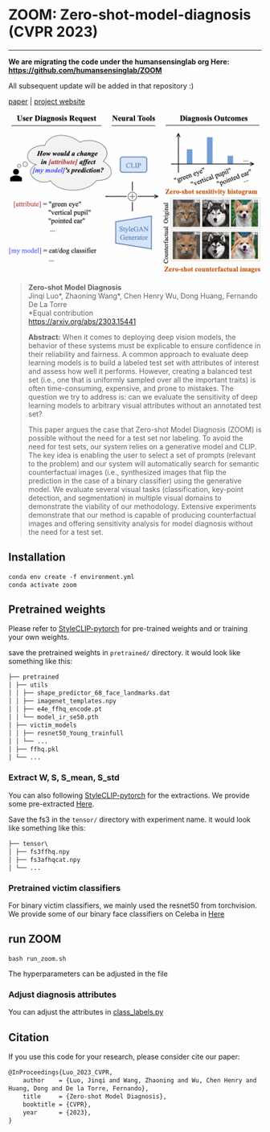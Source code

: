 # ZOOM: Zero-shot-model-diagnosis (CVPR 2023)

-------
**We are migrating the code under the humansensinglab org Here: https://github.com/humansensinglab/ZOOM** 

All subsequent update will be added in that repository :)



[paper](https://arxiv.org/abs/2303.15441) | [project website](http://zero-shot-model-diagnosis.github.io/)

<p align="center">
<img src=img/teaser_figure.png />
</p>



<!-- 
## References
1. [stylegan2-ada-pytorch](https://github.com/NVlabs/stylegan2-ada-pytorch)
2. [CLIP](https://github.com/openai/CLIP.git)
3. [StyleCLIP](https://github.com/orpatashnik/StyleCLIP)
4. [StyleCLIP-pytorch](https://github.com/soushirou/StyleCLIP-pytorch) -->

> **Zero-shot Model Diagnosis**<br>
> Jinqi Luo*, Zhaoning Wang*, Chen Henry Wu,  Dong Huang,  Fernando De La Torre<br>
> *Equal contribution <br>
> https://arxiv.org/abs/2303.15441 <br>
>
>**Abstract:** When it comes to deploying deep vision models, the behavior of these systems must be explicable to ensure confidence in their reliability and fairness. A common approach to evaluate deep learning models is to build a labeled test set with attributes of interest and assess how well it performs. However, creating a balanced test set (i.e., one that is uniformly sampled over all the important traits) is often time-consuming, expensive, and prone to mistakes. The question we try to address is: can we evaluate the sensitivity of deep learning models to arbitrary visual attributes without an annotated test set?
>
>This paper argues the case that Zero-shot Model Diagnosis (ZOOM) is possible without the need for a test set nor labeling. To avoid the need for test sets, our system relies on a generative model and CLIP. The key idea is enabling the user to select a set of prompts (relevant to the problem) and our system will automatically search for semantic counterfactual images (i.e., synthesized images that flip the prediction in the case of a binary classifier) using the generative model. We evaluate several visual tasks (classification, key-point detection, and segmentation) in multiple visual domains to demonstrate the viability of our methodology. Extensive experiments demonstrate that our method is capable of producing counterfactual images and offering sensitivity analysis for model diagnosis without the need for a test set.



## Installation
```
conda env create -f environment.yml
conda activate zoom
```

## Pretrained weights

Please refer to [StyleCLIP-pytorch](https://github.com/soushirou/StyleCLIP-pytorch) for pre-trained weights and  or training your own weights.


save the pretrained weights in `pretrained/` directory. it would look like something like this:

```
├── pretrained
│ ├── utils
│ │ ├── shape_predictor_68_face_landmarks.dat
│ │ ├── imagenet_templates.npy
│ │ ├── e4e_ffhq_encode.pt
│ │ └── model_ir_se50.pth
│ ├── victim_models
│ │ ├── resnet50_Young_trainfull
│ │ └── ...
│ ├── ffhq.pkl
│ └── ...
```
### Extract W, S, S_mean, S_std

You can also following [StyleCLIP-pytorch](https://github.com/soushirou/StyleCLIP-pytorch) for the extractions. We provide some pre-extracted [Here](https://drive.google.com/drive/folders/1Uv1w6k4C5Gz1Jrcjv7eMt4wz_XFJf0at?usp=drive_link).

Save the fs3 in the  `tensor/` directory with experiment name. it would look like something like this:

```
├── tensor\
│ ├── fs3ffhq.npy
│ ├── fs3afhqcat.npy
│ └── ...
```


### Pretrained victim classifiers

For binary victim classifiers, we mainly used the resnet50 from torchvision. We provide some of our binary face classifiers on Celeba in [Here](https://drive.google.com/drive/folders/1Uv1w6k4C5Gz1Jrcjv7eMt4wz_XFJf0at?usp=drive_link)


## run ZOOM

```
bash run_zoom.sh
```
The hyperparameters can be adjusted in the file

### Adjust diagnosis attributes

You can adjust the attributes in [class_labels.py](./class_labels.py)
## Citation

If you use this code for your research, please consider cite our paper:

```
@InProceedings{Luo_2023_CVPR,
    author    = {Luo, Jinqi and Wang, Zhaoning and Wu, Chen Henry and Huang, Dong and De la Torre, Fernando},
    title     = {Zero-shot Model Diagnosis},
    booktitle = {CVPR},
    year      = {2023},
}
```
